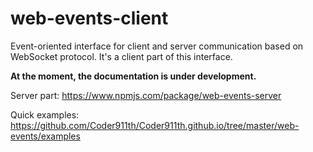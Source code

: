 # web-events-client
Event-oriented interface for client and server communication based on WebSocket protocol. It's a client part of this interface.

**At the moment, the documentation is under development.**

Server part: https://www.npmjs.com/package/web-events-server

Quick examples: https://github.com/Coder911th/Coder911th.github.io/tree/master/web-events/examples
